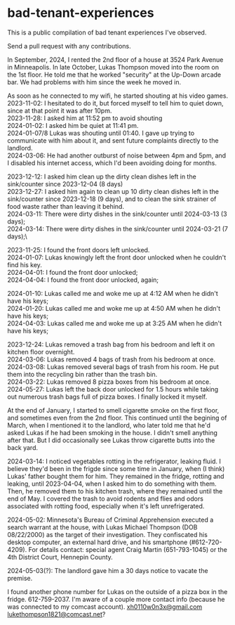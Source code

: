 # bad-tenant-experiences
This is a public compilation of bad tenant experiences I've observed.

Send a pull request with any contributions.

In September, 2024, I rented the 2nd floor of a house at 3524 Park Avenue in
Minneapolis.
In late October, Lukas Thompson moved into the room on the 1st floor.
He told me that he worked "security" at the Up-Down arcade bar.
We had problems with him since the week he moved in.

As soon as he connected to my wifi, he started shouting at his video games.\
2023-11-02: I hesitated to do it, but forced myself to tell him to quiet down,
since at that point it was after 10pm.\
2023-11-28: I asked him at 11:52 pm to avoid shouting\
2024-01-02: I asked him be quiet at 11:41 pm.\
2024-01-07/8 Lukas was shouting until 01:40.  I gave up trying to
communicate with him about it, and sent future complaints directly to the
landlord.\
2024-03-06: He had another outburst of noise between 4pm and 5pm, and I
disabled his internet access, which I'd been avoiding doing for months.

2023-12-12: I asked him clean up the dirty clean dishes left in the
sink/counter since 2023-12-04 (8 days)\
2023-12-27: I asked him again to clean up 10 dirty clean dishes left in the
sink/counter since 2023-12-18 (9 days), and to clean the sink strainer of food
waste rather than leaving it behind.\
2024-03-11: There were dirty dishes in the sink/counter until 2024-03-13 (3 days);\
2024-03-14: There were dirty dishes in the sink/counter until 2024-03-21 (7 days);\

2023-11-25: I found the front doors left unlocked.\
2024-01-07: Lukas knowingly left the front door unlocked when he couldn't find his key.\
2024-04-01: I found the front door unlocked;\
2024-04-04: I found the front door unlocked, again;

2024-01-10: Lukas called me and woke me up at 4:12 AM when he didn't have his keys;\
2024-01-20: Lukas called me and woke me up at 4:50 AM when he didn't have his keys;\
2024-04-03: Lukas called me and woke me up at 3:25 AM when he didn't have his keys;

2023-12-24: Lukas removed a trash bag from his bedroom and left it on kitchen
floor overnight.\
2024-03-06: Lukas removed 4 bags of trash from his bedroom at once.\
2024-03-08: Lukas removed several bags of trash from his room.  He put them
into the recycling bin rather than the trash bin.\
2024-03-22: Lukas removed 8 pizza boxes from his bedroom at once.\
2024-05-27: Lukas left the back door unlocked for 1.5 hours while taking out
numerous trash bags full of pizza boxes.  I finally locked it myself.

At the end of January, I started to smell cigarette smoke on the first floor,
and sometimes even from the 2nd floor.  This continued until the begining of
March, when I mentioned it to the landlord, who later told me that he'd asked
Lukas if he had been smoking in the house.  I didn't smell anything after that.
But I did occasionally see Lukas throw cigarette butts into the back yard.

2024-03-14: I noticed vegetables rotting in the refrigerator, leaking fluid.
I believe they'd been in the frigde since some time in January, when (I think)
Lukas' father bought them for him.  They remained in the fridge, rotting and
leaking, until 2023-04-04, when I asked him to do something with them.  Then,
he removed them to his kitchen trash, where they remained until the end of May.
I covered the trash to avoid rodents and flies and odors associated with rotting
food, especially when it's left unrefrigerated.

2024-05-02: Minnesota's Bureau of Criminal Apprehension executed a search
warrant at the house, with Lukas Michael Thompson (DOB 08/22/2000) as the
target of their investigation.  They confiscated his desktop computer, an
external hard drive, and his smartphone (#612-720-4209).  For details contact:
special agent Craig Martin (651-793-1045) or the 4th District Court, Hennepin
County.

2024-05-03(?): The landlord gave him a 30 days notice to vacate the premise.

I found another phone number for Lukas on the outside of a pizza box in the
fridge.  612-759-2037.  I'm aware of a couple more contact info (because he was
connected to my comcast account).  xh0110w0n3x@gmail.com
lukethompson1821@comcast.net?
